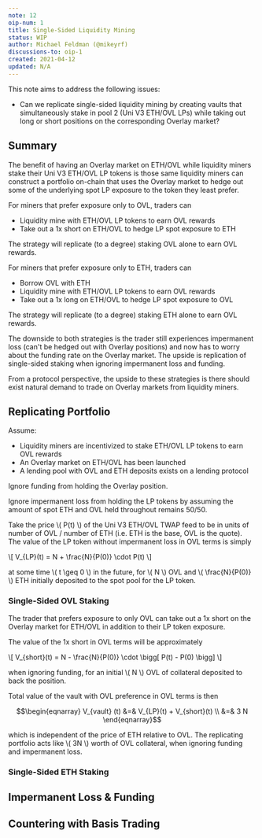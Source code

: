 ```yaml
---
note: 12
oip-num: 1
title: Single-Sided Liquidity Mining
status: WIP
author: Michael Feldman (@mikeyrf)
discussions-to: oip-1
created: 2021-04-12
updated: N/A
---
```


This note aims to address the following issues:

- Can we replicate single-sided liquidity mining by creating vaults that simultaneously stake in pool 2 (Uni V3 ETH/OVL LPs) while taking out long or short positions on the corresponding Overlay market?


## Summary

The benefit of having an Overlay market on ETH/OVL while liquidity miners stake their Uni V3 ETH/OVL LP tokens is those same liquidity miners can construct a portfolio on-chain that uses the Overlay market to hedge out some of the underlying spot LP exposure to the token they least prefer.

For miners that prefer exposure only to OVL, traders can

- Liquidity mine with ETH/OVL LP tokens to earn OVL rewards
- Take out a 1x short on ETH/OVL to hedge LP spot exposure to ETH

The strategy will replicate (to a degree) staking OVL alone to earn OVL rewards.

For miners that prefer exposure only to ETH, traders can

- Borrow OVL with ETH
- Liquidity mine with ETH/OVL LP tokens to earn OVL rewards
- Take out a 1x long on ETH/OVL to hedge LP spot exposure to OVL

The strategy will replicate (to a degree) staking ETH alone to earn OVL rewards.

The downside to both strategies is the trader still experiences impermanent loss (can't be hedged out with Overlay positions) and now has to worry about the funding rate on the Overlay market. The upside is replication of single-sided staking when ignoring impermanent loss and funding.

From a protocol perspective, the upside to these strategies is there should exist natural demand to trade on Overlay markets from liquidity miners.


## Replicating Portfolio

Assume:

- Liquidity miners are incentivized to stake ETH/OVL LP tokens to earn OVL rewards
- An Overlay market on ETH/OVL has been launched
- A lending pool with OVL and ETH deposits exists on a lending protocol

Ignore funding from holding the Overlay position.

Ignore impermanent loss from holding the LP tokens by assuming the amount of spot ETH and OVL held throughout remains 50/50.

Take the price \\( P(t) \\) of the Uni V3 ETH/OVL TWAP feed to be in units of number of OVL / number of ETH (i.e. ETH is the base, OVL is the quote). The value of the LP token without impermanent loss in OVL terms is simply

\\[ V_{LP}(t) = N + \frac{N}{P(0)} \cdot P(t) \\]

at some time \\( t \geq 0 \\) in the future, for \\( N \\) OVL and \\( \frac{N}{P(0)} \\) ETH initially deposited to the spot pool for the LP token.

### Single-Sided OVL Staking

The trader that prefers exposure to only OVL can take out a 1x short on the Overlay market for ETH/OVL in addition to their LP token exposure.

The value of the 1x short in OVL terms will be approximately

\\[ V_{short}(t) = N - \frac{N}{P(0)} \cdot \bigg[ P(t) - P(0) \bigg] \\]

when ignoring funding, for an initial \\( N \\) OVL of collateral deposited to back the position.

Total value of the vault with OVL preference in OVL terms is then

$$\begin{eqnarray}
V_{vault} (t) &=& V_{LP}(t) + V_{short}(t) \\
&=& 3 N
\end{eqnarray}$$

which is independent of the price of ETH relative to OVL. The replicating portfolio acts like \\( 3N \\) worth of OVL collateral, when ignoring funding and impermanent loss.


### Single-Sided ETH Staking


## Impermanent Loss & Funding


## Countering with Basis Trading
